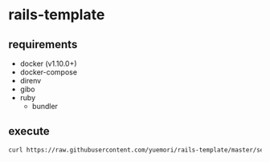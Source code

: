 # rails-template

## requirements

- docker (v1.10.0+)
- docker-compose
- direnv
- gibo
- ruby
  - bundler

## execute

```bash
curl https://raw.githubusercontent.com/yuemori/rails-template/master/setup.sh | bash -x
```
